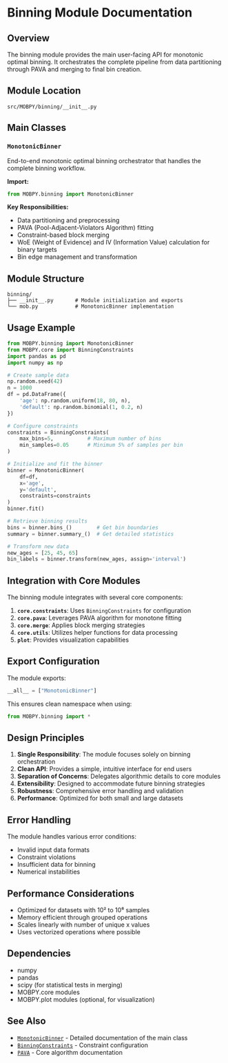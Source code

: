 # Binning Module Documentation

## Overview
The binning module provides the main user-facing API for monotonic optimal binning. It orchestrates the complete pipeline from data partitioning through PAVA and merging to final bin creation.

## Module Location
`src/MOBPY/binning/__init__.py`

## Main Classes

### `MonotonicBinner`
End-to-end monotonic optimal binning orchestrator that handles the complete binning workflow.

**Import:**
```python
from MOBPY.binning import MonotonicBinner
```

**Key Responsibilities:**
- Data partitioning and preprocessing
- PAVA (Pool-Adjacent-Violators Algorithm) fitting
- Constraint-based block merging
- WoE (Weight of Evidence) and IV (Information Value) calculation for binary targets
- Bin edge management and transformation

## Module Structure

```
binning/
├── __init__.py       # Module initialization and exports
└── mob.py            # MonotonicBinner implementation
```

## Usage Example

```python
from MOBPY.binning import MonotonicBinner
from MOBPY.core import BinningConstraints
import pandas as pd
import numpy as np

# Create sample data
np.random.seed(42)
n = 1000
df = pd.DataFrame({
    'age': np.random.uniform(18, 80, n),
    'default': np.random.binomial(1, 0.2, n)
})

# Configure constraints
constraints = BinningConstraints(
    max_bins=5,           # Maximum number of bins
    min_samples=0.05      # Minimum 5% of samples per bin
)

# Initialize and fit the binner
binner = MonotonicBinner(
    df=df,
    x='age',
    y='default', 
    constraints=constraints
)
binner.fit()

# Retrieve binning results
bins = binner.bins_()        # Get bin boundaries
summary = binner.summary_()  # Get detailed statistics

# Transform new data
new_ages = [25, 45, 65]
bin_labels = binner.transform(new_ages, assign='interval')
```

## Integration with Core Modules

The binning module integrates with several core components:

1. **`core.constraints`**: Uses `BinningConstraints` for configuration
2. **`core.pava`**: Leverages PAVA algorithm for monotone fitting
3. **`core.merge`**: Applies block merging strategies
4. **`core.utils`**: Utilizes helper functions for data processing
5. **`plot`**: Provides visualization capabilities

## Export Configuration

The module exports:
```python
__all__ = ["MonotonicBinner"]
```

This ensures clean namespace when using:
```python
from MOBPY.binning import *
```

## Design Principles

1. **Single Responsibility**: The module focuses solely on binning orchestration
2. **Clean API**: Provides a simple, intuitive interface for end users
3. **Separation of Concerns**: Delegates algorithmic details to core modules
4. **Extensibility**: Designed to accommodate future binning strategies
5. **Robustness**: Comprehensive error handling and validation
6. **Performance**: Optimized for both small and large datasets

## Error Handling

The module handles various error conditions:
- Invalid input data formats
- Constraint violations
- Insufficient data for binning
- Numerical instabilities

## Performance Considerations

- Optimized for datasets with 10² to 10⁶ samples
- Memory efficient through grouped operations
- Scales linearly with number of unique x values
- Uses vectorized operations where possible

## Dependencies
- numpy
- pandas
- scipy (for statistical tests in merging)
- MOBPY.core modules
- MOBPY.plot modules (optional, for visualization)

## See Also
- [`MonotonicBinner`](./mob.md) - Detailed documentation of the main class
- [`BinningConstraints`](../core/constraints.md) - Constraint configuration
- [`PAVA`](../core/pava.md) - Core algorithm documentation